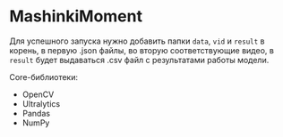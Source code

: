 # MashinkiMoment

Для успешного запуска нужно добавить папки `data`, `vid` и `result` в корень, в первую .json файлы, во вторую соответствующие видео, в `result` будет выдаваться .csv файл с результатами работы модели.

Core-библиотеки:
- OpenCV
- Ultralytics
- Pandas
- NumPy
